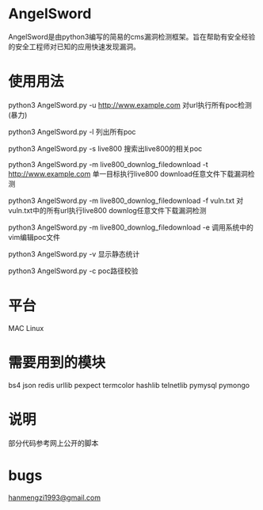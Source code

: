 # AngelSword
AngelSword是由python3编写的简易的cms漏洞检测框架。旨在帮助有安全经验的安全工程师对已知的应用快速发现漏洞。



# 使用用法
python3 AngelSword.py -u http://www.example.com 对url执行所有poc检测(暴力)                            

python3 AngelSword.py -l 列出所有poc

python3 AngelSword.py -s live800  搜索出live800的相关poc

python3 AngelSword.py -m live800_downlog_filedownload -t http://www.example.com 单一目标执行live800 download任意文件下载漏洞检测

python3 AngelSword.py -m live800_downlog_filedownload -f vuln.txt 对vuln.txt中的所有url执行live800 downlog任意文件下载漏洞检测

python3 AngelSword.py -m live800_downlog_filedownload -e 调用系统中的vim编辑poc文件

python3 AngelSword.py -v 显示静态统计

python3 AngelSword.py -c poc路径校验



# 平台
MAC Linux



# 需要用到的模块
bs4
json
redis
urllib
pexpect
termcolor
hashlib
telnetlib
pymysql
pymongo


# 说明
部分代码参考网上公开的脚本

# bugs
hanmengzi1993@gmail.com

